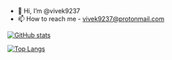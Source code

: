 - 👋 Hi, I’m @vivek9237
- 📫 How to reach me - vivek9237@protonmail.com

[![GitHub stats](https://github-readme-stats.vercel.app/api?username=vivek9237&count_private=true&show_icons=true&theme=nightowl)](https://github.com/vivek9237?tab=repositories)

[![Top Langs](https://github-readme-stats.vercel.app/api/top-langs/?username=vivek9237&langs_count=10&layout=compact&theme=nightowl)](https://github.com/vivek9237?tab=repositories)
<!---
- 👀 I’m interested in Java projects.
- 🌱 I’m currently into Identity and Access Management.
- 💞️ I’m looking to collaborate on any project based on Java/Javascript/Python.


vivek9237/vivek9237 is a ✨ special ✨ repository because its `README.md` (this file) appears on your GitHub profile.
You can click the Preview link to take a look at your changes.
--->
